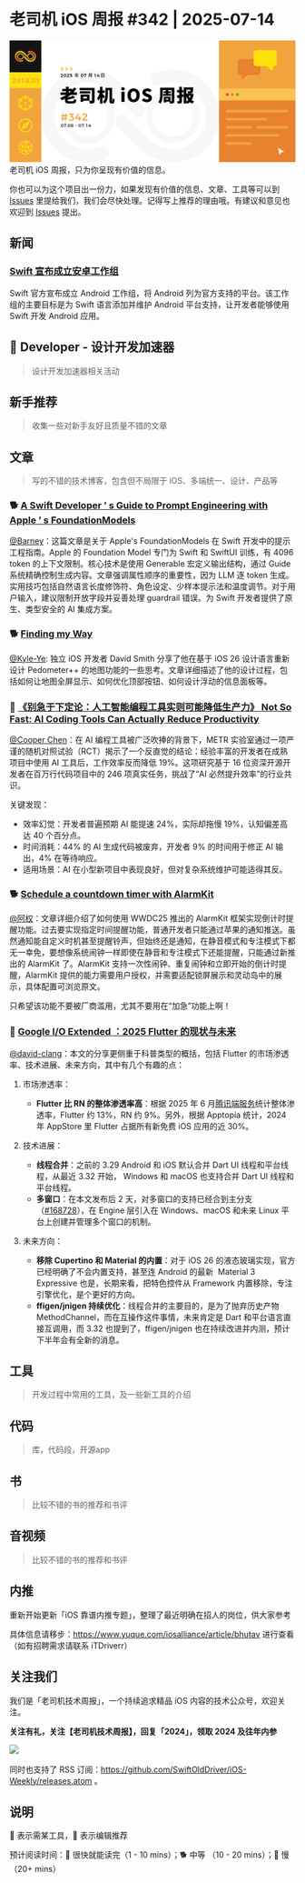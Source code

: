 # 老司机 iOS 周报 #342 | 2025-07-14

![ios-weekly](https://github.com/SwiftOldDriver/iOS-Weekly/blob/master/assets/weekly-header/342.jpg?raw=true)
老司机 iOS 周报，只为你呈现有价值的信息。

你也可以为这个项目出一份力，如果发现有价值的信息、文章、工具等可以到 [Issues](https://github.com/SwiftOldDriver/iOS-Weekly/issues) 里提给我们，我们会尽快处理。记得写上推荐的理由哦。有建议和意见也欢迎到 [Issues](https://github.com/SwiftOldDriver/iOS-Weekly/issues) 提出。

## 新闻

### [Swift 宣布成立安卓工作组](https://www.swift.org/android-workgroup/)

Swift 官方宣布成立 Android 工作组，将 Android 列为官方支持的平台。该工作组的主要目标是为 Swift 语言添加并维护 Android 平台支持，让开发者能够使用 Swift 开发 Android 应用。

##  Developer - 设计开发加速器

> 设计开发加速器相关活动

## 新手推荐

> 收集一些对新手友好且质量不错的文章

## 文章

> 写的不错的技术博客，包含但不局限于 iOS、多端统一、设计、产品等

### 🐕 [A Swift Developer ’ s Guide to Prompt Engineering with Apple ’ s FoundationModels](https://www.natashatherobot.com/p/swift-prompt-engineering-apples-foundationmodels)

[@Barney](https://github.com/BarneyZhaoooo)：这篇文章是关于 Apple's FoundationModels 在 Swift 开发中的提示工程指南。Apple 的 Foundation Model 专门为 Swift 和 SwiftUI 训练，有 4096 token 的上下文限制。核心技术是使用 Generable 宏定义输出结构，通过 Guide 系统精确控制生成内容。文章强调属性顺序的重要性，因为 LLM 逐 token 生成。实用技巧包括自然语言长度修饰符、角色设定、少样本提示法和温度调节。对于用户输入，建议限制开放字段并妥善处理 guardrail 错误。为 Swift 开发者提供了原生、类型安全的 AI 集成方案。

### 🐕 [Finding my Way](https://david-smith.org/blog/2025/07/02/new-maps/)

[@Kyle-Ye](https://github.com/Kyle-Ye): 独立 iOS 开发者 David Smith 分享了他在基于 iOS 26 设计语言重新设计 Pedometer++ 的地图功能的一些思考。文章详细描述了他的设计过程，包括如何让地图全屏显示、如何优化顶部按钮、如何设计浮动的信息面板等。

### 🐢 [《别急于下定论：人工智能编程工具实则可能降低生产力》 Not So Fast: AI Coding Tools Can Actually Reduce Productivity ](https://secondthoughts.ai/p/ai-coding-slowdown)

[@Cooper Chen](https://github.com/cjlcooper)：在 AI 编程工具被广泛吹捧的背景下，METR 实验室通过一项严谨的随机对照试验（RCT）揭示了一个反直觉的结论：经验丰富的开发者在成熟项目中使用 AI 工具后，工作效率反而降低 19%。这项研究基于 16 位资深开源开发者在百万行代码项目中的 246 项真实任务，挑战了“AI 必然提升效率”的行业共识。

关键发现：

- 效率幻觉：开发者普遍预期 AI 能提速 24%，实际却拖慢 19%，认知偏差高达 40 个百分点。
- 时间消耗：44% 的 AI 生成代码被废弃，开发者 9% 的时间用于修正 AI 输出，4% 在等待响应。
- 适用场景：AI 在小型新项目中表现良好，但对复杂系统维护可能适得其反。

### 🐕 [Schedule a countdown timer with AlarmKit](https://nilcoalescing.com/blog/CountdownTimerWithAlarmKit/)

[@阿权](https://github.com/bqlin)：文章详细介绍了如何使用 WWDC25 推出的 AlarmKit 框架实现倒计时提醒功能。过去要实现指定时间提醒功能，普通开发者只能通过苹果的通知推送。虽然通知能自定义时机甚至提醒铃声，但始终还是通知，在静音模式和专注模式下都无一幸免，要想像系统闹钟一样即使在静音和专注模式下还能提醒，只能通过新推出的 AlarmKit 了。AlarmKit 支持一次性闹钟、重复闹钟和立即开始的倒计时提醒，AlarmKit 提供的能力需要用户授权，并需要适配锁屏展示和灵动岛中的展示，具体配置可浏览原文。

只希望该功能不要被厂商滥用，尤其不要用在“加急”功能上啊！

### 🐎 [Google I/O Extended ：2025 Flutter 的现状与未来](https://mp.weixin.qq.com/s/hqra9NJJ4-KwtoQFc6h1mg)

[@david-clang](https://github.com/david-clang)：本文的分享更侧重于科普类型的概括，包括 Flutter 的市场渗透率、技术进展、未来方向，其中有几个有趣的点：

1. 市场渗透率：
	- **Flutter 比 RN 的整体渗透率高**：根据 2025 年 6 月[腾讯端服务](https://mp.weixin.qq.com/s?__biz=MzA3NTYzODYzMg==&mid=2653581211&idx=1&sn=eb05a7282b245fd33dedfa1ace9a2c76&scene=21#wechat_redirect)统计整体渗透率，Flutter 约 13%，RN 约 9%。另外，根据 Apptopia 统计，2024 年 AppStore 里 Flutter 占据所有新免费 iOS 应用的近 30%。

2.  技术进展：
	- **线程合并**：之前的 3.29 Android 和 iOS 默认合并 Dart UI 线程和平台线程，从最近 3.32 开始， Windows 和 macOS 也支持合并 Dart UI 线程和平台线程。
	- **多窗口**：在本文发布后 2 天，对多窗口的支持已经合到主分支（[#168728](https://github.com/flutter/flutter/pull/168728)），在 Engine 层引入在 Windows、macOS 和未来 Linux 平台上创建并管理多个窗口的机制。

3. 未来方向：
	- **移除 Cupertino 和 Material 的内置**：对于 iOS 26 的液态玻璃实现，官方已经明确了不会内置支持，甚至连 Android 的最新  Material 3 Expressive 也是，长期来看，把特色控件从 Framework 内置移除，专注引擎优化，是个更好的方向。
	- **ffigen/jnigen 持续优化**：线程合并的主要目的，是为了抛弃历史产物 MethodChannel，而在互操作这件事情，未来肯定是 Dart 和平台语言直接互调用，而 3.32 也提到了，ffigen/jnigen 也在持续改进并内测，预计下半年会有全新的消息。

## 工具

> 开发过程中常用的工具，及一些新工具的介绍

## 代码

> 库，代码段，开源app

## 书

> 比较不错的书的推荐和书评

## 音视频

> 比较不错的书的推荐和书评

## 内推

重新开始更新「iOS 靠谱内推专题」，整理了最近明确在招人的岗位，供大家参考

具体信息请移步：https://www.yuque.com/iosalliance/article/bhutav 进行查看（如有招聘需求请联系 iTDriverr）

## 关注我们

我们是「老司机技术周报」，一个持续追求精品 iOS 内容的技术公众号，欢迎关注。

**关注有礼，关注【老司机技术周报】，回复「2024」，领取 2024 及往年内参**

![](https://github.com/SwiftOldDriver/iOS-Weekly/blob/master/assets/qrcode_for_wechat.jpg?raw=true)

同时也支持了 RSS 订阅：https://github.com/SwiftOldDriver/iOS-Weekly/releases.atom 。

## 说明

🚧 表示需某工具，🌟 表示编辑推荐

预计阅读时间：🐎 很快就能读完（1 - 10 mins）；🐕 中等 （10 - 20 mins）；🐢 慢（20+ mins）

